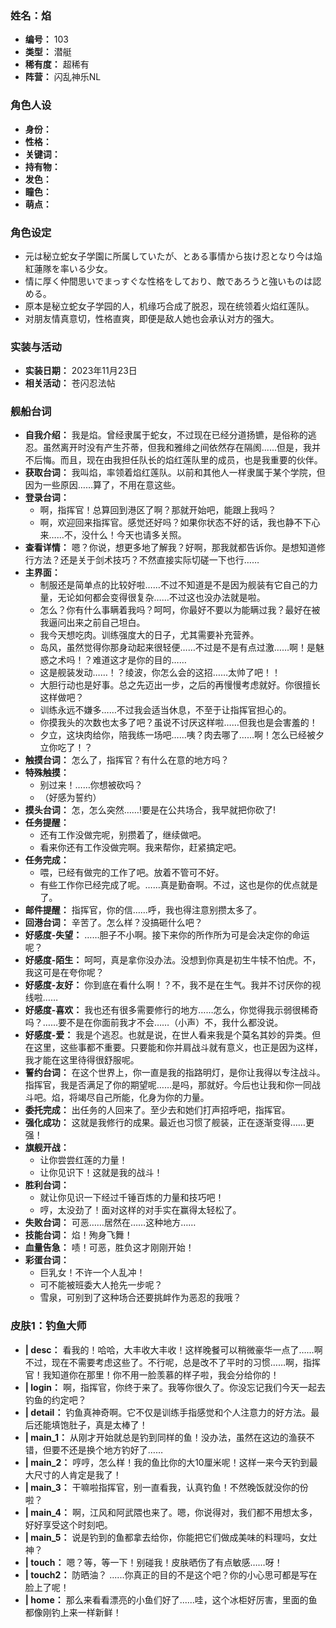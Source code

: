 ### 姓名：焰
* **编号：** 103
* **类型：** 潜艇
* **稀有度：** 超稀有
* **阵营：** 闪乱神乐NL


### 角色人设
* **身份：** 
* **性格：** 
* **关键词：** 
* **持有物：** 
* **发色：** 
* **瞳色：** 
* **萌点：** 


### 角色设定
* 元は秘立蛇女子学園に所属していたが、とある事情から抜け忍となり今は焔紅蓮隊を率いる少女。
* 情に厚く仲間思いでまっすぐな性格をしており、敵であろうと強いものは認める。
* 原本是秘立蛇女子学园的人，机缘巧合成了脱忍，现在统领着火焰红莲队。
* 对朋友情真意切，性格直爽，即便是敌人她也会承认对方的强大。


### 实装与活动
* **实装日期：** 2023年11月23日
* **相关活动：** 苍闪忍法帖


### 舰船台词
* **自我介绍：** 我是焰。曾经隶属于蛇女，不过现在已经分道扬镳，是俗称的逃忍。虽然离开时没有产生芥蒂，但我和雅绯之间依然存在隔阂......但是，我并不后悔。而且，现在由我担任队长的焰红莲队里的成员，也是我重要的伙伴。
* **获取台词：** 我叫焰，率领着焰红莲队。以前和其他人一样隶属于某个学院，但因为一些原因……算了，不用在意这些。
* **登录台词：**
  * 啊，指挥官！总算回到港区了啊？那就开始吧，能跟上我吗？
  * 啊，欢迎回来指挥官。感觉还好吗？如果你状态不好的话，我也静不下心来……不，没什么！今天也请多关照。
* **查看详情：** 嗯？你说，想更多地了解我？好啊，那我就都告诉你。是想知道修行方法？还是关于剑术技巧？不然直接实际切磋一下也行……
* **主界面：**
  * 制服还是简单点的比较好啦……不过不知道是不是因为舰装有它自己的力量，无论如何都会变得很复杂……不过这也没办法就是啦。
  * 怎么？你有什么事瞒着我吗？呵呵，你最好不要以为能瞒过我？最好在被我逼问出来之前自己坦白。
  * 我今天想吃肉。训练强度大的日子，尤其需要补充营养。
  * 岛风，虽然觉得你那身动起来很轻便……不过是不是有点过激……啊！是魅惑之术吗！？难道这才是你的目的……
  * 这是舰装发动……！？绫波，你怎么会的这招……太帅了吧！！
  * 大胆行动也是好事。总之先迈出一步，之后的再慢慢考虑就好。你很擅长这样做吧？
  * 训练永远不嫌多……不过我会适当休息，不至于让指挥官担心的。
  * 你摸我头的次数也太多了吧？虽说不讨厌这样啦……但我也是会害羞的！
  * 夕立，这块肉给你，陪我练一场吧……咦？肉去哪了……啊！怎么已经被夕立你吃了！？
* **触摸台词：** 怎么了，指挥官？有什么在意的地方吗？
* **特殊触摸：**
  * 别过来！……你想被砍吗？
  * （好感为誓约）
* **摸头台词：** 怎，怎么突然……!要是在公共场合，我早就把你砍了!
* **任务提醒：**
  * 还有工作没做完呢，别攒着了，继续做吧。
  * 看来你还有工作没做完啊。我来帮你，赶紧搞定吧。
* **任务完成：**
  * 喂，已经有做完的工作了吧。放着不管可不好。
  * 有些工作你已经完成了呢。……真是勤奋啊。不过，这也是你的优点就是了。
* **邮件提醒：** 指挥官，你的信……呼，我也得注意别攒太多了。
* **回港台词：** 辛苦了。怎么样？没搞砸什么吧？
* **好感度-失望：** ……胆子不小啊。接下来你的所作所为可是会决定你的命运呢？
* **好感度-陌生：** 呵呵，真是拿你没办法。没想到你真是初生牛犊不怕虎。不，我这可是在夸你呢？
* **好感度-友好：** 你到底在看什么啊！？不，我不是在生气。我并不讨厌你的视线啦……
* **好感度-喜欢：** 我也还有很多需要修行的地方……怎么，你觉得我示弱很稀奇吗？……要不是在你面前我才不会……（小声）不，我什么都没说。
* **好感度-爱：** 我是个逃忍。也就是说，在世人看来我是个莫名其妙的异类。但在这里，这些事都不重要。只要能和你并肩战斗就有意义，也正是因为这样，我才能在这里待得很舒服呢。
* **誓约台词：** 在这个世界上，你一直是我的指路明灯，是你让我得以专注战斗。指挥官，我是否满足了你的期望呢……是吗，那就好。今后也让我和你一同战斗吧。焰，将竭尽自己所能，化身为你的力量。
* **委托完成：** 出任务的人回来了。至少去和她们打声招呼吧，指挥官。
* **强化成功：** 这就是我修行的成果。最近也习惯了舰装，正在逐渐变得……更强！
* **旗舰开战：**
  * 让你尝尝红莲的力量！
  * 让你见识下！这就是我的战斗！
* **胜利台词：**
  * 就让你见识一下经过千锤百炼的力量和技巧吧！
  * 哼，太没劲了！面对这样的对手实在赢得太轻松了。
* **失败台词：** 可恶……居然在……这种地方……
* **技能台词：** 焰！殉身飞舞！
* **血量告急：** 啧！可恶，胜负这才刚刚开始！
* **彩蛋台词：**
  * 巨乳女！不许一个人乱冲！
  * 可不能被班委大人抢先一步呢？
  * 雪泉，可别到了这种场合还要挑衅作为恶忍的我哦？


### 皮肤1：钓鱼大师
* **| desc：** 看我的！哈哈，大丰收大丰收！这样晚餐可以稍微豪华一点了……啊不过，现在不需要考虑这些了。不行呢，总是改不了平时的习惯……啊，指挥官！我知道你在那里！你不用一脸羡慕的样子啦，我会分给你的！
* **| login：** 啊，指挥官，你终于来了。我等你很久了。你没忘记我们今天一起去钓鱼的约定吧？
* **| detail：** 钓鱼真神奇啊。它不仅是训练手指感觉和个人注意力的好方法。最后还能填饱肚子，真是太棒了！
* **| main_1：** 从刚才开始就总是钓到同样的鱼！没办法，虽然在这边的渔获不错，但要不还是换个地方钓好了……
* **| main_2：** 哼哼，怎么样！我的鱼比你的大10厘米呢！这样一来今天钓到最大尺寸的人肯定是我了！
* **| main_3：** 干嘛啦指挥官，别一直看我，认真钓鱼！不然晚饭就没你的份啦？
* **| main_4：** 啊，江风和阿武隈也来了。嗯，你说得对，我们都不用想太多，好好享受这个时刻吧。
* **| main_5：** 说是钓到的鱼都拿去给你，你能把它们做成美味的料理吗，女灶神？
* **| touch：** 嗯？等，等一下！别碰我！皮肤晒伤了有点敏感……呀！
* **| touch2：** 防晒油？ ......你真正的目的不是这个吧？你的小心思可都是写在脸上了呢！
* **| home：** 那么来看看漂亮的小鱼们好了......哇，这个冰柜好厉害，里面的鱼都像刚钓上来一样新鲜！
